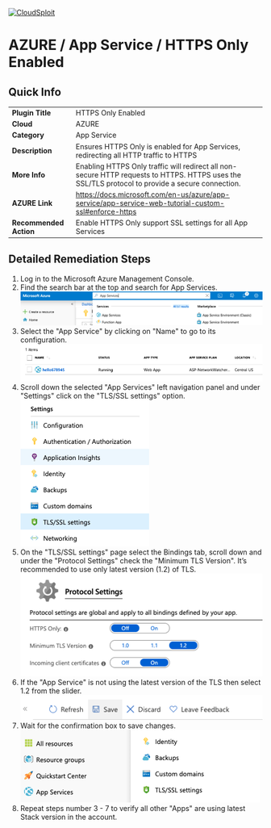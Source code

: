 [![CloudSploit](https://cloudsploit.com/img/logo-new-big-text-100.png "CloudSploit")](https://cloudsploit.com)

# AZURE / App Service / HTTPS Only Enabled

## Quick Info

| | |
|-|-|
| **Plugin Title** | HTTPS Only Enabled |
| **Cloud** | AZURE |
| **Category** | App Service |
| **Description** | Ensures HTTPS Only is enabled for App Services, redirecting all HTTP traffic to HTTPS |
| **More Info** | Enabling HTTPS Only traffic will redirect all non-secure HTTP requests to HTTPS. HTTPS uses the SSL/TLS protocol to provide a secure connection. |
| **AZURE Link** | https://docs.microsoft.com/en-us/azure/app-service/app-service-web-tutorial-custom-ssl#enforce-https |
| **Recommended Action** | Enable HTTPS Only support SSL settings for all App Services |

## Detailed Remediation Steps

1. Log in to the Microsoft Azure Management Console.
2. Find the search bar at the top and search for App Services. </br> <img src="/resources/azure/appservice/https-only-enabled/step2.png"/>
3. Select the "App Service" by clicking on "Name" to go to its configuration.</br> <img src="/resources/azure/appservice/https-only-enabled/step3.png"/>
4. Scroll down the selected "App Services" left navigation panel and under "Settings" click on the "TLS/SSL settings" option.</br> <img src="/resources/azure/appservice/https-only-enabled/step4.png"/>
5. On the "TLS/SSL settings" page select the Bindings tab, scroll down and under the "Protocol Settings" check the "Minimum TLS Version". It’s recommended to use only latest version (1.2) of TLS.</br> <img src="/resources/azure/appservice/https-only-enabled/step5.png"/>
6. If the "App Service" is not using the latest version of the TLS then select 1.2 from the slider.</br> <img src="/resources/azure/appservice/https-only-enabled/step6.png"/>
7. Wait for the confirmation box to save changes.</br> <img src="/resources/azure/appservice/https-only-enabled/step7.png"/>
8. Repeat steps number 3 - 7 to verify all other "Apps" are using latest Stack version in the account.</br>
